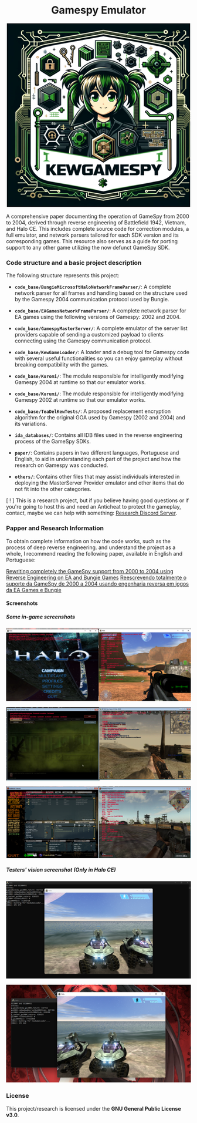 <div style="text-align:center;">
    <h1>Gamespy Emulator</h1>
    <img src="paper/GamespyEmulator/imagens/intro.png" alt="Gamespy Logo" style="width:500px;"/>
</div>

A comprehensive paper documenting the operation of GameSpy from 2000 to 2004, derived through reverse engineering of Battlefield 1942, Vietnam, and Halo CE. This includes complete source code for correction modules, a full emulator, and network parsers tailored for each SDK version and its corresponding games. This resource also serves as a guide for porting support to any other game utilizing the now defunct GameSpy SDK.

### Code structure and a basic project description

The following structure represents this project:

- **`code_base/BungieMicrosoftHaloNetworkFrameParser/`**: A complete network parser for all frames and handling based on the structure used by the Gamespy 2004 communication protocol used by Bungie.

- **`code_base/EAGamesNetworkFrameParser/`**: A complete network parser for EA games using the following versions of Gamespy: 2002 and 2004.

- **`code_base/GamespyMasterServer/`**: A complete emulator of the server list providers capable of sending a customized payload to clients connecting using the Gamespy communication protocol.

- **`code_base/KewGameLoader/`**: A loader and a debug tool for Gamespy code with several useful functionalities so you can enjoy gameplay without breaking compatibility with the games.

- **`code_base/Kuromi/`**: The module responsible for intelligently modifying Gamespy 2004 at runtime so that our emulator works.

- **`code_base/Kurumi/`**: The module responsible for intelligently modifying Gamespy 2002 at runtime so that our emulator works.

- **`code_base/TeaDelKewTests/`**: A proposed replacement encryption algorithm for the original GOA used by Gamespy (2002 and 2004) and its variations.

- **`ida_databases/`**: Contains all IDB files used in the reverse engineering process of the GameSpy SDKs.

- **`paper/`**: Contains papers in two different languages, Portuguese and English, to aid in understanding each part of the project and how the research on Gamespy was conducted.

- **`others/`**: Contains other files that may assist individuals interested in deploying the MasterServer Provider emulator and other items that do not fit into the other categories.

[ ! ] This is a research project, but if you believe having good questions or if you're going to host this and need an Anticheat to protect the gameplay, contact, maybe we can help with something: [Research Discord Server](https://discord.gg/fWhvHXtzxy).

### Papper and Research Information

To obtain complete information on how the code works, such as the process of deep reverse engineering. and understand the project as a whole, I recommend reading the following paper, available in English and Portuguese:

[Rewriting completely the GameSpy support from 2000 to 2004 using Reverse Engineering on EA and Bungie Games](https://keowu.re/posts/Rewriting-completely-the-GameSpy-support-from-2000-to-2004-using-Reverse-Engineering-on-EA-and-Bungie-Games/#how-was-the-hash-generated-for-the-serial-key-is-it-the-same-one-used-on-the-servers-for-verification)
[Reescrevendo totalmente o suporte da GameSpy de 2000 a 2004 usando engenharia reversa em jogos da EA Games e Bungie](https://keowu.re/posts/Reescrevendo-totalmente-o-suporte-da-GameSpy-de-2000-a-2004-usando-engenharia-reversa-em-jogos-da-EA-Games-e-Bungie/)

#### Screenshots

##### Some in-game screenshots
![Kew Game Loader 1 - Halo CE](paper/GamespyEmulator/imagens/kewgameloader1.png)

![Kew Game Loader 2 - Battlefield 1942](paper/GamespyEmulator/imagens/kewgameloader2.png)

![Kew Game Loader 3 - Battlefield Vietnam](paper/GamespyEmulator/imagens/kewgameloader3.png)

##### Testers' vision screenshot (Only in Halo CE)

![Testers view 1 - Halo CE](others/testers_screenshots/player_tester_akko.png)

![Testers view 2 - Halo CE](others/testers_screenshots/player_tester_keowu.png)

### License

This project/research is licensed under the **GNU General Public License v3.0**.
